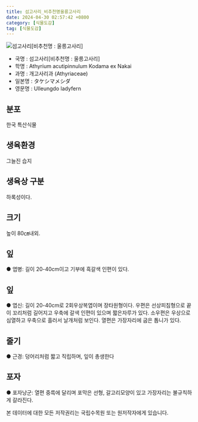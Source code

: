 ```yaml
---
title: 섬고사리_비추천명울릉고사리
date: 2024-04-30 02:57:42 +0800
category: [식물도감]
tag: [식물도감]
---
```




![섬고사리[비추천명 : 울릉고사리]](/fileUpload/plants/basic/Aspleniaceae/Athyrium/3924/1_th2.JPG)
- 국명 : 섬고사리[비추천명 : 울릉고사리]
- 학명 : Athyrium acutipinnulum Kodama ex Nakai
- 과명 : 개고사리과 (Athyriaceae)
- 일본명 : タケシマメシダ
- 영문명 : Ulleungdo ladyfern


## 분포
한국 특산식물
## 생육환경
그늘진 습지 
## 생육상 구분
하록성이다. 
## 크기
높이 80㎝내외.
## 잎
● 엽병: 길이 20-40cm이고 기부에 흑갈색 인편이 있다. 
## 잎
● 엽신: 길이 20-40cm로 2회우상복엽이며 장타원형이다. 우편은 선상피침형으로 끝이 꼬리처럼 길어지고 우축에 갈색 인편이 있으며 짧은자루가 있다. 소우편은 우상으로 심열하고 우축으로 흘러서 날개처럼 보인다. 열편은 가장자리에 굽은 톱니가 있다. 
## 줄기
● 근경: 덩어리처럼 짧고 직립하며, 잎이 총생한다 
## 포자
● 포자낭군: 열편 중륵에 달리며 포막은 선형, 갈고리모양이 있고 가장자리는 불규칙하게 갈라진다. 






본 데이터에 대한 모든 저작권리는 국립수목원 또는 원저작자에게 있습니다.
